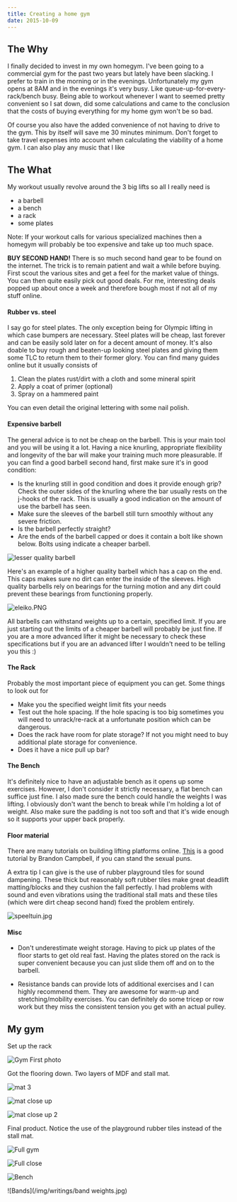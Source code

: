 ```yaml
---
title: Creating a home gym
date: 2015-10-09
---
```


## The Why

I finally decided to invest in my own homegym. I've been going to a commercial gym for the past two years but lately have been slacking. I prefer to train in the morning or in the evenings. Unfortunately my gym opens at 8AM and in the evenings it's very busy. Like queue-up-for-every-rack/bench busy. Being able to workout whenever I want to seemed pretty convenient so I sat down, did some calculations and came to the conclusion that the costs of buying everything for my home gym won't be so bad.

Of course you also have the added convenience of not having to drive to the gym. This by itself will save me 30 minutes minimum. Don't forget to take travel expenses into account when calculating the viability of a home gym. I can also play any music that I like 

## The What

My workout usually revolve around the 3 big lifts so all I really need is

* a barbell
* a bench
* a rack
* some plates

Note: If your workout calls for various specialized machines then a homegym will probably be too expensive and take up too much space. 

**BUY SECOND HAND!** There is so much second hand gear to be found on the internet. The trick is to remain patient and wait a while before buying. First scout the various sites and get a feel for the market value of things. You can then quite easily pick out good deals. For me, interesting deals popped up about once a week and therefore bough most if not all of my stuff online. 

#### Rubber vs. steel

I say go for steel plates. The only exception being for Olympic lifting in which case bumpers are necessary. Steel plates will be cheap, last forever and can be easily sold later on for a decent amount of money. It's also doable to buy rough and beaten-up looking steel plates and giving them some TLC to return them to their former glory. You can find many guides online but it usually consists of

1. Clean the plates rust/dirt with a cloth and some mineral spirit
2. Apply a coat of primer (optional)
3. Spray on a hammered paint

You can even detail the original lettering with some nail polish.

#### Expensive barbell

The general advice is to not be cheap on the barbell. This is your main tool and you will be using it a lot. Having a nice knurling, appropriate flexibility and longevity of the bar will make your training much more pleasurable. If you can find a good barbell second hand, first make sure it's in good condition: 

* Is the knurling still in good condition and does it provide enough grip? Check the outer sides of the knurling where the bar usually rests on the j-hooks of the rack. This is usually a good indication on the amount of use the barbell has seen.
* Make sure the sleeves of the barbell still turn smoothly without any severe friction.
* Is the barbell perfectly straight?
* Are the ends of the barbell capped or does it contain a bolt like shown below. Bolts using indicate a cheaper barbell.

![lesser quality barbell](/img/writings/barbell_bad.jpg)

Here's an example of a higher quality barbell which has a cap on the end. This caps makes sure no dirt can enter the inside of the sleeves. High quality barbells rely on bearings for the turning motion and any dirt could prevent these bearings from functioning properly.

![eleiko.PNG](/img/writings/eleiko.PNG)

All barbells can withstand weights up to a certain, specified limit. If you are just starting out the limits of a cheaper barbell will probably be just fine. If you are a more advanced lifter it might be necessary to check these specifications but if you are an advanced lifter I wouldn't need to be telling you this :)

#### The Rack

Probably the most important piece of equipment you can get. Some things to look out for

* Make you the specified weight limit fits your needs
* Test out the hole spacing. If the hole spacing is too big sometimes you will need to unrack/re-rack at a unfortunate position which can be dangerous.
* Does the rack have room for plate storage? If not you might need to buy additional plate storage for convenience. 
* Does it have a nice pull up bar?

#### The Bench

It's definitely nice to have an adjustable bench as it opens up some exercises. However, I don't consider it strictly necessary, a flat bench can suffice just fine. I also made sure the bench could handle the weights I was lifting. I obviously don't want the bench to break while I'm holding a lot of weight. Also make sure the padding is not too soft and that it's wide enough so it supports your upper back properly.  

#### Floor material

There are many tutorials on building lifting platforms online. [This](HTTPS://www.youtube.com/watch?v=3TzR_mPEo04) is a good tutorial by Brandon Campbell, if you can stand the sexual puns.  

A extra tip I can give is the use of rubber playground tiles for sound dampening. These thick but reasonably soft rubber tiles make great deadlift matting/blocks and they cushion the fall perfectly. I had problems with sound and even vibrations using the traditional stall mats and these tiles (which were dirt cheap second hand) fixed the problem entirely. 

![speeltuin.jpg](/img/writings/speeltuin.jpg)

#### Misc

* Don't underestimate weight storage. Having to pick up plates of the floor starts to get old real fast. Having the plates stored on the rack is super convenient because you can just slide them off and on to the barbell. 

* Resistance bands can provide lots of additional exercises and I can highly recommend them. They are awesome for warm-up and stretching/mobility exercises. You can definitely do some tricep or row work but they miss the consistent tension you get with an actual pulley. 

## My gym

Set up the rack

![Gym First photo](/img/writings/gym1.jpg)

Got the flooring down. Two layers of MDF and stall mat.

![mat 3](/img/writings/mat3.jpg)

![mat close up](/img/writings/mat.jpg)

![mat close up 2](/img/writings/mat2.jpg)

Final product. Notice the use of the playground rubber tiles instead of the stall mat.

![Full gym](/img/writings/full2.jpg)

![Full close ](/img/writings/full.jpg)

![Bench](/img/writings/bench.jpg)

![Bands](/img/writings/band weights.jpg)

